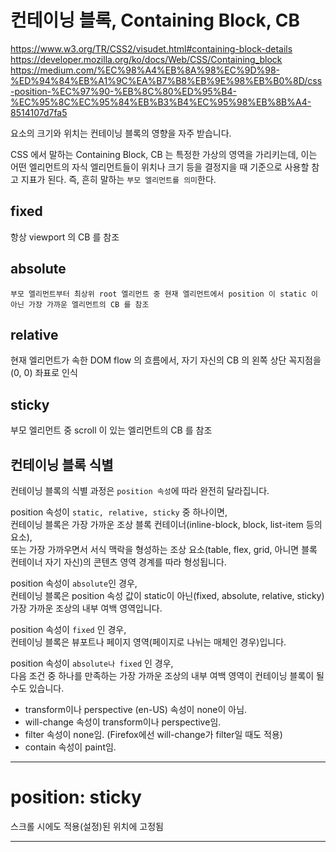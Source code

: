# 컨테이닝 블록, Containing Block, CB

https://www.w3.org/TR/CSS2/visudet.html#containing-block-details  
https://developer.mozilla.org/ko/docs/Web/CSS/Containing_block
https://medium.com/%EC%98%A4%EB%8A%98%EC%9D%98-%ED%94%84%EB%A1%9C%EA%B7%B8%EB%9E%98%EB%B0%8D/css-position-%EC%97%90-%EB%8C%80%ED%95%B4-%EC%95%8C%EC%95%84%EB%B3%B4%EC%95%98%EB%8B%A4-8514107d7fa5

요소의 크기와 위치는 컨테이닝 블록의 영향을 자주 받습니다.

CSS 에서 말하는 Containing Block, CB 는 특정한 가상의 영역을 가리키는데, 이는 어떤 엘리먼트의 자식 엘리먼트들이 위치나 크기 등을 결정지을 때 기준으로 사용할 참고 지표가 된다.
즉, 흔히 말하는 `부모 엘리먼트를 의미`한다.

## fixed

항상 viewport 의 CB 를 참조

## absolute

`부모 엘리먼트부터 최상위 root 엘리먼트 중 현재 엘리먼트에서 position 이 static 이 아닌 가장 가까운 엘리먼트의 CB 를 참조`

## relative

현재 엘리먼트가 속한 DOM flow 의 흐름에서, 자기 자신의 CB 의 왼쪽 상단 꼭지점을 (0, 0) 좌표로 인식

## sticky

부모 엘리먼트 중 scroll 이 있는 엘리먼트의 CB 를 참조

## 컨테이닝 블록 식별

컨테이닝 블록의 식별 과정은 `position 속성`에 따라 완전히 달라집니다.

position 속성이 `static, relative, sticky` 중 하나이면,  
컨테이닝 블록은 가장 가까운 조상 블록 컨테이너(inline-block, block, list-item 등의 요소),  
또는 가장 가까우면서 서식 맥락을 형성하는 조상 요소(table, flex, grid, 아니면 블록 컨테이너 자기 자신)의 콘텐츠 영역 경계를 따라 형성됩니다.

position 속성이 `absolute`인 경우,  
컨테이닝 블록은 position 속성 값이 static이 아닌(fixed, absolute, relative, sticky) 가장 가까운 조상의 내부 여백 영역입니다.

position 속성이 `fixed` 인 경우,  
컨테이닝 블록은 뷰포트나 페이지 영역(페이지로 나뉘는 매체인 경우)입니다.

position 속성이 `absolute나 fixed` 인 경우,  
다음 조건 중 하나를 만족하는 가장 가까운 조상의 내부 여백 영역이 컨테이닝 블록이 될 수도 있습니다.

- transform이나 perspective (en-US) 속성이 none이 아님.
- will-change 속성이 transform이나 perspective임.
- filter 속성이 none임. (Firefox에선 will-change가 filter일 때도 적용)
- contain 속성이 paint임.

---

# position: sticky

스크롤 시에도 적용(설정)된 위치에 고정됨

---
